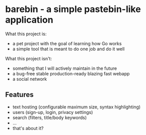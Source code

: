 # barebin - a simple pastebin-like application

What this project is:

* a pet project with the goal of learning how Go works
* a simple tool that is meant to do one job and do it well

What this project isn't:

* something that I will actively maintain in the future
* a bug-free stable production-ready blazing fast webapp
* a social network

## Features

* text hosting (configurable maximum size, syntax highlighting)
* users (sign-up, login, privacy settings)
* search (filters, title/body keywords)
* ...
* that's about it?